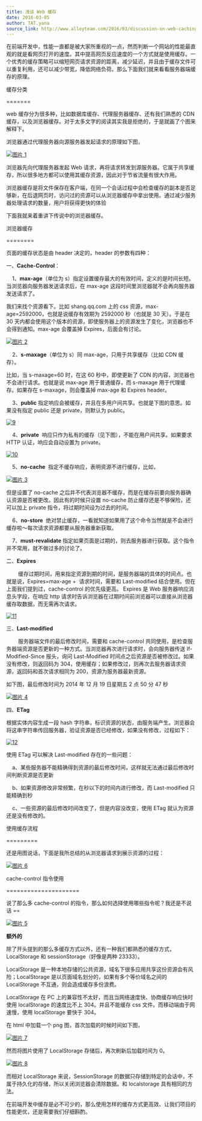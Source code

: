 ```yaml
---
title: 浅谈 Web 缓存
date: 2016-03-05
author: TAT.yana
source_link: http://www.alloyteam.com/2016/03/discussion-on-web-caching/
---
```


<!-- {% raw %} - for jekyll -->

在前端开发中，性能一直都是被大家所重视的一点，然而判断一个网站的性能最直观的就是看网页打开的速度。其中提高网页反应速度的一个方式就是使用缓存。一个优秀的缓存策略可以缩短网页请求资源的距离，减少延迟，并且由于缓存文件可以重复利用，还可以减少带宽，降低网络负荷。那么下面我们就来看看服务器端缓存的原理。

缓存分类  

=======

web 缓存分为很多种，比如数据库缓存、代理服务器缓存、还有我们熟悉的 CDN 缓存，以及浏览器缓存。对于太多文字的阅读其实我是拒绝的，于是就画了个图来解释下。

浏览器通过代理服务器向源服务器发起请求的原理如下图，

[![图片 1](http://www.alloyteam.com/wp-content/uploads/2016/03/图片15.png)](http://www.alloyteam.com/wp-content/uploads/2016/03/图片15.png)

浏览器先向代理服务器发起 Web 请求，再将请求转发到源服务器。它属于共享缓存，所以很多地方都可以使用其缓存资源，因此对于节省流量有很大作用。

浏览器缓存是将文件保存在客户端，在同一个会话过程中会检查缓存的副本是否足够新，在后退网页时，访问过的资源可以从浏览器缓存中拿出使用。通过减少服务器处理请求的数量，用户将获得更快的体验

下面我就来着重讲下传说中的浏览器缓存。

浏览器缓存  

========

页面的缓存状态是由 header 决定的，header 的参数有四种：

一、**Cache-Control**：

    1、**max-age**（单位为 s）指定设置缓存最大的有效时间，定义的是时间长短。当浏览器向服务器发送请求后，在 max-age 这段时间里浏览器就不会再向服务器发送请求了。

我们来找个资源看下。比如 shang.qq.com 上的 css 资源，max-age=2592000，也就是说缓存有效期为 2592000 秒（也就是 30 天）。于是在 30 天内都会使用这个版本的资源，即使服务器上的资源发生了变化，浏览器也不会得到通知。max-age 会覆盖掉 Expires，后面会有讨论。

[![图片 2](http://www.alloyteam.com/wp-content/uploads/2016/03/图片22.png)](http://www.alloyteam.com/wp-content/uploads/2016/03/图片22.png)

    2、**s-maxage**（单位为 s）同 max-age，只用于共享缓存（比如 CDN 缓存）。

比如，当 s-maxage=60 时，在这 60 秒中，即使更新了 CDN 的内容，浏览器也不会进行请求。也就是说 max-age 用于普通缓存，而 s-maxage 用于代理缓存。如果存在 s-maxage，则会覆盖掉 max-age 和 Expires header。

    3、**public** 指定响应会被缓存，并且在多用户间共享。也就是下图的意思。如果没有指定 public 还是 private，则默认为 public。

[![9](http://www.alloyteam.com/wp-content/uploads/2016/03/9.png)](http://www.alloyteam.com/wp-content/uploads/2016/03/9.png)

    4、**private**  响应只作为私有的缓存（见下图），不能在用户间共享。如果要求 HTTP 认证，响应会自动设置为 private。

[![10](http://www.alloyteam.com/wp-content/uploads/2016/03/10.png)](http://www.alloyteam.com/wp-content/uploads/2016/03/10.png)

    5、**no-cache**  指定不缓存响应，表明资源不进行缓存，比如，

[![图片 3](http://www.alloyteam.com/wp-content/uploads/2016/03/图片33.png)](http://www.alloyteam.com/wp-content/uploads/2016/03/图片33.png)

但是设置了 no-cache 之后并不代表浏览器不缓存，而是在缓存前要向服务器确认资源是否被更改。因此有的时候只设置 no-cache 防止缓存还是不够保险，还可以加上 private 指令，将过期时间设为过去的时间。

    6、**no-store**  绝对禁止缓存，一看就知道如果用了这个命令当然就是不会进行缓存啦～每次请求资源都要从服务器重新获取。

    7、**must-revalidate** 指定如果页面是过期的，则去服务器进行获取。这个指令并不常用，就不做过多的讨论了。

二、**Expires**

        缓存过期时间，用来指定资源到期的时间，是服务器端的具体的时间点。也就是说，Expires=max-age +  请求时间，需要和 Last-modified 结合使用。但在上面我们提到过，cache-control 的优先级更高。 Expires 是 Web 服务器响应消息头字段，在响应 http 请求时告诉浏览器在过期时间前浏览器可以直接从浏览器缓存取数据，而无需再次请求。

[![11](http://www.alloyteam.com/wp-content/uploads/2016/03/11.png)](http://www.alloyteam.com/wp-content/uploads/2016/03/11.png)  

三、**Last-modified** 

        服务器端文件的最后修改时间，需要和 cache-control 共同使用，是检查服务器端资源是否更新的一种方式。当浏览器再次进行请求时，会向服务器传送 If-Modified-Since 报头，询问 Last-Modified 时间点之后资源是否被修改过。如果没有修改，则返回码为 304，使用缓存；如果修改过，则再次去服务器请求资源，返回码和首次请求相同为 200，资源为服务器最新资源。

如下图，最后修改时间为 2014 年 12 月 19 日星期五 2 点 50 分 47 秒

[![图片 4](http://www.alloyteam.com/wp-content/uploads/2016/03/图片41.png)](http://www.alloyteam.com/wp-content/uploads/2016/03/图片41.png)

四、**ETag**

  根据实体内容生成一段 hash 字符串，标识资源的状态，由服务端产生。浏览器会将这串字符串传回服务器，验证资源是否已经修改，如果没有修改，过程如下：

[![12](http://www.alloyteam.com/wp-content/uploads/2016/03/12.png)](http://www.alloyteam.com/wp-content/uploads/2016/03/12.png)

使用 ETag 可以解决 Last-modified 存在的一些问题：

    a、某些服务器不能精确得到资源的最后修改时间，这样就无法通过最后修改时间判断资源是否更新 

    b、如果资源修改非常频繁，在秒以下的时间内进行修改，而 Last-modified 只能精确到秒 

    c、一些资源的最后修改时间改变了，但是内容没改变，使用 ETag 就认为资源还是没有修改的。

使用缓存流程  

=========

还是用图说话，下面是我所总结的从浏览器请求到展示资源的过程：

[![图片 6](http://www.alloyteam.com/wp-content/uploads/2016/03/图片61.png)](http://www.alloyteam.com/wp-content/uploads/2016/03/图片61.png)

cache-control 指令使用  

=====================

说了那么多 cache-control 的指令，那么如何选择使用哪些指令呢？我还是不说话 ==

[![图片 5](http://www.alloyteam.com/wp-content/uploads/2016/03/图片51.png)](http://www.alloyteam.com/wp-content/uploads/2016/03/图片51.png)

**额外的**

除了开头提到的那么多缓存方式以外，还有一种我们都熟悉的缓存方式，LocalStorage 和 sessionStorage（好像是两种 23333）。

LocalStorage 是一种本地存储的公共资源，域名下很多应用共享这份资源会有风险；LocalStorage 是以页面域名划分的，如果有多个等价域名之间的 LocalStorage 不互通，则会造成缓存多份浪费。

LocalStorage 在 PC 上的兼容性不太好，而且当网络速度快、协商缓存响应快时使用 localStorage 的速度比不上 304。并且不能缓存 css 文件。而移动端由于网速慢，使用 localStorage 要快于 304。

在 html 中加载一个 png 图，首次加载的时候时间如下图，

[![图片 7](http://www.alloyteam.com/wp-content/uploads/2016/03/图片71.png)](http://www.alloyteam.com/wp-content/uploads/2016/03/图片71.png)

然而将图片使用了 LocalStorage 存储后，再次刷新后加载时间为 0。

[![图片 8](http://www.alloyteam.com/wp-content/uploads/2016/03/图片81.png)](http://www.alloyteam.com/wp-content/uploads/2016/03/图片81.png)

而相对 LocalStorage 来说，SessionStorage 的数据只存储到特定的会话中，不属于持久化的存储，所以关闭浏览器会清除数据。和 localstorage 具有相同的方法。

在前端开发中缓存是必不可少的，那么使用怎样的缓存方式更高效、让我们项目的性能更优，还是需要我们仔细斟酌。


<!-- {% endraw %} - for jekyll -->